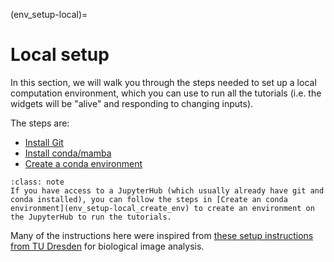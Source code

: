 (env_setup-local)=
# Local setup

In this section, we will walk you through the steps needed to set up a local computation environment, which you can use to run all the tutorials (i.e. the widgets will be "alive" and responding to changing inputs).

The steps are:
- [Install Git](env_setup-local_git)
- [Install conda/mamba](env_setup-local_conda)
- [Create a conda environment](env_setup-local_create_env)

```{Note}
:class: note
If you have access to a JupyterHub (which usually already have git and conda installed), you can follow the steps in [Create an conda environment](env_setup-local_create_env) to create an environment on the JupyterHub to run the tutorials.
```

Many of the instructions here were inspired from [these setup instructions from TU Dresden](https://biapol.github.io/blog/mara_lampert/getting_started_with_miniforge_and_python/readme.html) for biological image analysis.
